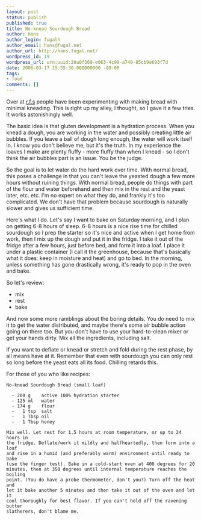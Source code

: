 ```yaml
---
layout: post
status: publish
published: true
title: No-knead Sourdough Bread
author: Hans
author_login: fugalh
author_email: hans@fugal.net
author_url: http://hans.fugal.net/
wordpress_id: 19
wordpress_url: urn:uuid:20a0f369-e063-4c99-a740-85cb9e693f7d
date: 2006-03-17 15:55:30.000000000 -08:00
tags:
- food
comments: []
---
```

<p>Over at <a href="news:rec.food.sourdough">r.f.s</a> people have been experimenting with making bread with minimal kneading. This is right up my alley, I thought, so I gave it a few tries. It works astonishingly well.</p>

<p>The basic idea is that gluten development is a hydration process. When you knead a dough, you are working in the water and possibly creating little air bubbles. If you leave a ball of dough long enough, the water will work itself in. I know you don't believe me, but it's the truth. In my experience the loaves I make are plenty fluffy - more fluffy than when I knead - so I don't think the air bubbles part is an issue. You be the judge.</p>

<p>So the goal is to let water do the hard work over time. With normal bread, this poses a challenge in that you can't leave the yeasted dough a few more hours without ruining things. With normal bread, people do things with part of the flour and water beforehand and then mix in the rest and the yeast later, etc. etc. I'm no expert on what they do, and frankly it's too complicated. We don't have that problem because sourdough is naturally slower and gives us sufficient time.</p>

<p>Here's what I do. Let's say I want to bake on Saturday morning, and I plan on getting 6-8 hours of sleep. 6-8 hours is a nice rise time for chilled sourdough so I prep the starter so it's nice and active when I get home from work, then I mix up the dough and put it in the fridge. I take it out of the fridge after a few hours, just before bed, and form it into a loaf. I place it under a plastic container (I call it the greenhouse, because that's basically what it does: keep in moisture and heat) and go to bed. In the morning, unless something has gone drastically wrong, it's ready to pop in the oven and bake.</p>

<p>So let's review:</p>

<ul>
<li>mix</li>
<li>rest</li>
<li>bake</li>
</ul>

<p>And now some more ramblings about the boring details. You do need to mix it to
get the water distributed, and maybe there's some air bubble action going on
there too. But you don't have to use your hard-to-clean mixer or get your hands
dirty. Mix all the ingredients, including salt.</p>

<p>If you want to deflate or knead or stretch and fold during the rest phase, by
all means have at it. Remember that even with sourdough you can only rest so
long before the yeast eats all its food. Chilling retards this.</p>

<p>For those of you who like recipes:</p>

<pre><code>No-knead Sourdough Bread (small loaf)

  - 200 g    active 100% hydration starter
  - 125 ml   water
  - 174 g    flour
  -   1 tsp  salt
  -   1 Tbsp oil
  -   1 Tbsp honey

Mix well. Let rest for 1.5 hours at room temperature, or up to 24 hours in
the fridge. Deflate/work it mildly and halfheartedly, then form into a loaf
and rise in a humid (and preferably warm) environment until ready to bake
(use the finger test). Bake in a cold-start oven at 400 degrees for 20
minutes, then at 350 degrees until internal temperature reaches the boiling
point. (You do have a probe thermometer, don't you?) Turn off the heat and
let it bake another 5 minutes and then take it out of the oven and let it
cool thoroughly for best flavor. If you can't hold off the ravening butter
slatherers, don't blame me.
</code></pre>
